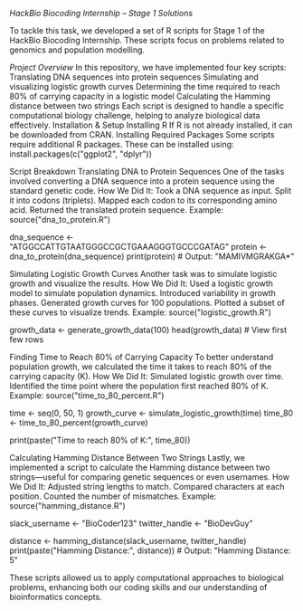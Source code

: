 *HackBio Biocoding Internship – Stage 1 Solutions*

To tackle this task, we developed a set of R scripts for Stage 1 of the HackBio Biocoding Internship. These scripts focus on problems related to genomics and population modelling.

*Project Overview*
In this repository, we have implemented four key scripts:
Translating DNA sequences into protein sequences
Simulating and visualizing logistic growth curves
Determining the time required to reach 80% of carrying capacity in a logistic model
Calculating the Hamming distance between two strings
Each script is designed to handle a specific computational biology challenge, helping to analyze biological data effectively.
Installation & Setup
Installing R
If R is not already installed, it can be downloaded from CRAN.
Installing Required Packages
Some scripts require additional R packages. These can be installed using:
install.packages(c("ggplot2", "dplyr"))

Script Breakdown
Translating DNA to Protein Sequences
One of the tasks involved converting a DNA sequence into a protein sequence using the standard genetic code.
How We Did It:
Took a DNA sequence as input.
Split it into codons (triplets).
Mapped each codon to its corresponding amino acid.
Returned the translated protein sequence.
Example:
source("dna_to_protein.R")

dna_sequence <- "ATGGCCATTGTAATGGGCCGCTGAAAGGGTGCCCGATAG"
protein <- dna_to_protein(dna_sequence)
print(protein)  # Output: "MAMIVMGRAKGA*"

Simulating Logistic Growth Curves
Another task was to simulate logistic growth and visualize the results.
How We Did It:
Used a logistic growth model to simulate population dynamics.
Introduced variability in growth phases.
Generated growth curves for 100 populations.
Plotted a subset of these curves to visualize trends.
Example:
source("logistic_growth.R")

growth_data <- generate_growth_data(100)
head(growth_data)  # View first few rows

Finding Time to Reach 80% of Carrying Capacity
To better understand population growth, we calculated the time it takes to reach 80% of the carrying capacity (K).
How We Did It:
Simulated logistic growth over time.
Identified the time point where the population first reached 80% of K.
Example:
source("time_to_80_percent.R")

time <- seq(0, 50, 1)
growth_curve <- simulate_logistic_growth(time)
time_80 <- time_to_80_percent(growth_curve)

print(paste("Time to reach 80% of K:", time_80))

Calculating Hamming Distance Between Two Strings
Lastly, we implemented a script to calculate the Hamming distance between two strings—useful for comparing genetic sequences or even usernames.
How We Did It:
Adjusted string lengths to match.
Compared characters at each position.
Counted the number of mismatches.
Example:
source("hamming_distance.R")

slack_username <- "BioCoder123"
twitter_handle <- "BioDevGuy"

distance <- hamming_distance(slack_username, twitter_handle)
print(paste("Hamming Distance:", distance))  # Output: "Hamming Distance: 5"

These scripts allowed us to apply computational approaches to biological problems, enhancing both our coding skills and our understanding of bioinformatics concepts.

